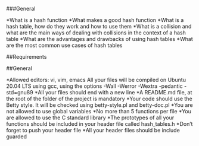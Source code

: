 ###General

*What is a hash function
*What makes a good hash function
*What is a hash table, how do they work and how to use them
*What is a collision and what are the main ways of dealing with collisions in the context of a hash table
*What are the advantages and drawbacks of using hash tables
*What are the most common use cases of hash tables


##Requirements

##General

*Allowed editors: vi, vim, emacs
All your files will be compiled on Ubuntu 20.04 LTS using gcc, using the options -Wall -Werror -Wextra -pedantic -std=gnu89
*All your files should end with a new line
*A README.md file, at the root of the folder of the project is mandatory
*Your code should use the Betty style. It will be checked using betty-style.pl and betty-doc.pl
*You are not allowed to use global variables
*No more than 5 functions per file
*You are allowed to use the C standard library
*The prototypes of all your functions should be included in your header file called hash_tables.h
*Don’t forget to push your header file
*All your header files should be include guarded